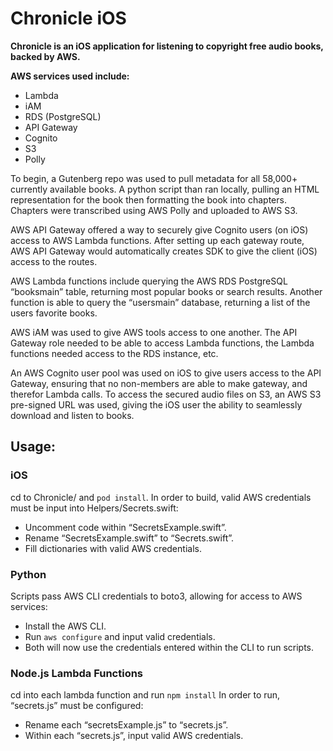 # Chronicle iOS

**Chronicle is an iOS application for listening to copyright free audio books, backed by AWS.**

**AWS services used include:**
* Lambda
* iAM
* RDS (PostgreSQL)
* API Gateway
* Cognito
* S3
* Polly

To begin, a Gutenberg repo was used to pull metadata for all 58,000+ currently available books. A python script than ran locally, pulling an HTML representation for the book then formatting the book into chapters. Chapters were transcribed using AWS Polly and uploaded to AWS S3.

AWS API Gateway offered a way to securely give Cognito users (on iOS) access to AWS Lambda functions. After setting up each gateway route, AWS API Gateway would automatically creates SDK to give the client (iOS) access to the routes. 

AWS Lambda functions include querying the AWS RDS PostgreSQL “booksmain” table, returning most popular books or search results. Another function is able to query the “usersmain” database, returning a list of the users favorite books.

AWS iAM was used to give AWS tools access to one another. The API Gateway role needed to be able to access Lambda functions, the Lambda functions needed access to the RDS instance, etc.

An AWS Cognito user pool was used on iOS to give users access to the API Gateway, ensuring that no non-members are able to make gateway, and therefor Lambda calls. To access the secured audio files on S3, an AWS S3 pre-signed URL was used, giving the iOS user the ability to seamlessly download and listen to books.


## Usage:
### iOS
cd to Chronicle/ and `pod install`.
In order to build, valid AWS credentials must be input into Helpers/Secrets.swift: 
* Uncomment code within “SecretsExample.swift”.
* Rename “SecretsExample.swift” to “Secrets.swift”.
* Fill dictionaries with valid AWS credentials.

### Python
Scripts pass AWS CLI credentials to boto3, allowing for access to AWS services:
* Install the AWS CLI.
* Run `aws configure` and input valid credentials.
* Both will now use the credentials entered within the CLI to run scripts.

### Node.js Lambda Functions
cd into each lambda function and run `npm install`
In order to run, “secrets.js” must be configured:
* Rename each “secretsExample.js” to “secrets.js”.
* Within each “secrets.js”, input valid AWS credentials.
